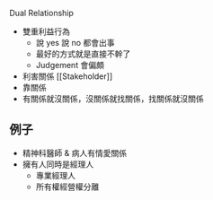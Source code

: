 Dual Relationship
- 雙重利益行為
	- 說 yes 說 no 都會出事
	- 最好的方式就是直接不幹了
	- Judgement 會偏頗
- 利害關係 [[Stakeholder]]
- 靠關係
- 有關係就沒關係，沒關係就找關係，找關係就沒關係

## 例子
- 精神科醫師 & 病人有情愛關係
- 擁有人同時是經理人
	- 專業經理人
	- 所有權經營權分離
